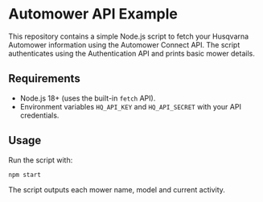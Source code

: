 # Automower API Example

This repository contains a simple Node.js script to fetch your Husqvarna Automower information using the Automower Connect API. The script authenticates using the Authentication API and prints basic mower details.

## Requirements

- Node.js 18+ (uses the built-in `fetch` API).
- Environment variables `HQ_API_KEY` and `HQ_API_SECRET` with your API credentials.

## Usage

Run the script with:

```bash
npm start
```

The script outputs each mower name, model and current activity.
